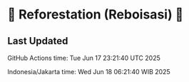 
# 🌳 Reforestation (Reboisasi) 🌲

## Last Updated

GitHub Actions time: Tue Jun 17 23:21:40 UTC 2025

Indonesia/Jakarta time: Wed Jun 18 06:21:40 WIB 2025
